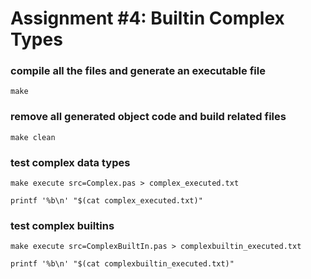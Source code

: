 # Assignment #4: Builtin Complex Types


### compile all the files and generate an executable file

    make


### remove all generated object code and build related files

    make clean


### test complex data types

    make execute src=Complex.pas > complex_executed.txt
    
    printf '%b\n' "$(cat complex_executed.txt)"


### test complex builtins

    make execute src=ComplexBuiltIn.pas > complexbuiltin_executed.txt
    
    printf '%b\n' "$(cat complexbuiltin_executed.txt)"
